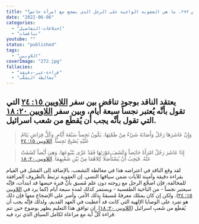 ```yaml
---
title: "الإعتراض ٢٧٢، ما هي العقوبة الواجبة على الرجل الذي يضجع مع امرأة حائض؟"
date: "2022-06-06"
categories:
  - "إختلافات-التفاصيل"
  - "تناقضات"
youtube: ""
status: "published"
tags:
  - "اللاويين"
coverImage: "272.jpg"
fallacies:
  - "قراءة-غير-دقيقة"
  - "مغالطة التشعُّب"
---
```


## **يعتقد الناقد بوجود تناقض بين سفر [اللاويين ١٥: ٢٤](https://my.bible.com/bible/101/LEV.15.24) التي تقول بأنَّه يُعتبر نجساً سبعة أيام، وبين سفر [اللاويين ٢٠: ١٨](https://my.bible.com/bible/101/LEV.20.18) التي تقول بأنَّه يجب أن يُقطَع من شعب اسرائيل.**

> وَإِنْ عَاشَرَهَا رَجُلٌ وَأَصَابَهُ شَيْءٌ مِنْ طَمْثِهَا، يَكُونُ نَجِساً سَبْعَةَ أَيَّامٍ. وَكُلُّ فِرَاشٍ يَنَامُ عَلَيْهِ يُصْبِحُ نَجِساً. [اللاويين ١٥: ٢٤](https://my.bible.com/bible/101/LEV.15.24)

> إِذَا عَاشَرَ رَجُلٌ امْرَأَةً حَائِضاً وَكَشَفَ عَوْرَتَهَا فَقَدْ عَرَّى يَنْبُوعَهَا، وَهِيَ أَيْضاً كَشَفَتْ عَنْهُ. فَيَجِبُ أَنْ يُسْتَأْصَلا كِلاهُمَا مِنْ بَيْنِ شَعْبِهِمَا. [اللاويين ٢٠: ١٨](https://my.bible.com/bible/101/LEV.20.18)

لقد وقع الناقد في اعتراضه هذا في مغالطة التشعب، بالإضافة إلى الفشل في القيام بقراءة دقيقة وأمينة للآيات ضمن سياقها النصي. إن العقوبة ترتبط بالظروف المرافقة للمخالفة، فإن اضجَّع الرجل مع زوجته دون علم مُسبق بأنَّ فترة حيضها قد ابتدأت، فإنَّه سيعتبر نجساً - من الناحية الطقسية - ويستمر كذلك لمدة سبعة أيام (كما يرد في [اللاويين ١٥: ٢٤](https://my.bible.com/bible/101/LEV.15.24)). ولكن إن كان يمتلك معرفةً مُسبقةً بذلك الأمر، وأصر على الإضجاع معها فإن ذلك هو تمرد على الوصايا الإلهية التي كانت قد اُعطيت في العهد القديم، ولذلك فإنَّه يجب أن يُقطَع من شَعبِ اسرائيل ([اللاويين ٢٠: ١٨](https://my.bible.com/bible/101/LEV.20.18)). إن توافق هذا التعليم يظهر بوضوح حين تتم قراءة كُلِّ آية مع مراعاة لكامل السياق الذي ترد فيه.
